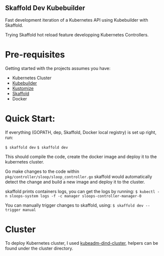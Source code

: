 Skaffold Dev Kubebuilder
------------------------

Fast development iteration of a Kubernetes API using Kubebuilder with Skaffold.

Trying Skaffold hot reload feature developping Kubernetes Controllers.

# Pre-requisites

Getting started with the projects assumes you have:

- Kubernetes Cluster
- [Kubebuilder](https://github.com/kubernetes-sigs/kubebuilder)
- [Kustomize](https://github.com/kubernetes-sigs/kustomize/)
- [Skaffold](https://github.com/GoogleContainerTools/skaffold)
- Docker

# Quick Start:

If everything (GOPATH, dep, Skaffold, Docker local registry) is set up right, run:

`$ skaffold dev`
`$ skaffold dev`

This should compile the code, create the docker image and deploy it to the kubernetes cluster.

Go make changes to the code within `pkg/controller/sloop/sloop_controller.go` skaffold would automatically detect the change and build a new image and deploy it to the cluster.

skaffold prints containers logs, you can get the logs by running:
`$ kubectl -n sloops-system logs -f -c manager sloops-controller-manager-0`

You can manually trigger changes to skaffold, using:
`$ skaffold dev --trigger manual`

# Cluster

To deploy Kubernetes cluster, I used [kubeadm-dind-cluster](https://github.com/kubernetes-sigs/kubeadm-dind-cluster), helpers can be found under the cluster directory.
